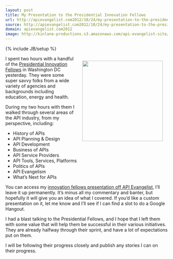 ```yaml
---
layout: post
title: My Presentation to the Presidential Innovation Fellows
url: http://apievangelist.com2012/10/24/my-presentation-to-the-presidential-innovation-fellows/
source: http://apievangelist.com2012/10/24/my-presentation-to-the-presidential-innovation-fellows/
domain: apievangelist.com2012
image: http://kinlane-productions.s3.amazonaws.com/api-evangelist-site/blog/PresidentialInnovationFellows.jpeg
---
```

{% include JB/setup %}
<p><img style="padding: 15px;" src="https://s3.amazonaws.com/kinlane-productions/api-evangelist/federal-government/innovation-fellows/PresidentialInnovationFellows.jpeg" alt="" width="250" align="right" /></p>
<p>I spent two hours with a handful of the <a href="http://www.whitehouse.gov/innovationfellows">Presidential Innovation Fellows</a> in Washington DC yesterday.  They were some super savvy folks from a wide variety of agencies and backgrounds including education, energy and health.</p>
<p>During my two hours with them I walked through several areas of  the API industry, from my perspective, including:</p>
<ul class="mainlist">
<li>History of APIs</li>
<li>API Planning &amp; Design</li>
<li>API Development</li>
<li>Business of APIs</li>
<li>API Service Providers</li>
<li>API Tools, Services, Platforms</li>
<li>Politics of APIs</li>
<li>API Evangelism</li>
<li>What&rsquo;s Next for APIs</li>
</ul>
<p>You can access my <a href="/federal-digital-strategy/innovation-fellows/">innovation fellows presentation off API Evangelist</a>, I&rsquo;ll leave it up permanently.  It&rsquo;s minus all my commentary and banter, but hopefully it will give you an idea of what I covered.  If you&rsquo;d like a custom presentation on it, let me know and I&rsquo;ll see if I can find a slot to do a Google Hangout.</p>
<p>I had a blast talking to the Presidential Fellows, and I hope that I left them with some value that will help them be successful in their various initiatives.  They are already halfway through their sprint, and have a lot of expectations put on them.</p>
<p>I will be following their progress closely and publish any stories I can on their progress.<span style="white-space: pre;"> </span></p>

